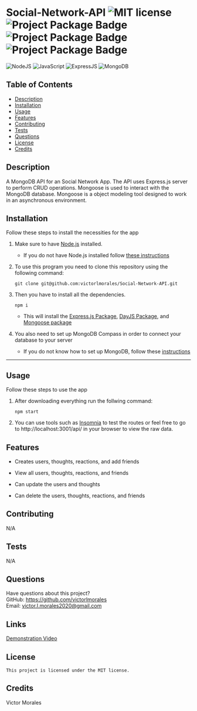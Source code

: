 # Social-Network-API ![MIT license](https://img.shields.io/badge/License-MIT-blue.svg) ![Project Package Badge](https://img.shields.io/badge/package-Mongoose-red) ![Project Package Badge](https://img.shields.io/badge/package-DayJS-yellow) ![Project Package Badge](https://img.shields.io/badge/package-Express.js-informational)

![NodeJS](https://img.shields.io/badge/node.js-6DA55F?style=for-the-badge&logo=node.js&logoColor=white)
![JavaScript](https://img.shields.io/badge/JavaScript-F7DF1E?style=for-the-badge&logo=JavaScript&logoColor=black)
![ExpressJS](https://img.shields.io/badge/Express.JS-000000?style=for-the-badge&logo=Express&logoColor=white)
![MongoDB](https://img.shields.io/badge/MongoDB-47A248?style=for-the-badge&logo=MongoDB&logoColor=white)

## Table of Contents

* [Description](#description)
* [Installation](#installation)
* [Usage](#usage)
* [Features](#features)
* [Contributing](#contributing)
* [Tests](#tests)
* [Questions](#questions)
* [License](#license)
* [Credits](#credits)

## Description

  A MongoDB API for an Social Network App. The API uses Express.js server to perform CRUD operations. Mongoose is used to interact with the MongoDB database. Mongoose is a object modeling tool designed to work in an asynchronous environment.

## Installation

Follow these steps to install the necessities for the app

1. Make sure to have [Node.js](https://nodejs.org/en/download/) installed.

    * If you do not have Node.js installed follow [these instructions](https://docs.npmjs.com/downloading-and-installing-node-js-and-npm)

2. To use this program you need to clone this repository using the following command:

    ```
    git clone git@github.com:victorlmorales/Social-Network-API.git
    ```

3. Then you have to install all the dependencies.

    ```
    npm i
    ```

    * This will install the [Express.js Package](https://www.npmjs.com/package/express), [DayJS Package](https://www.npmjs.com/package/dayjs), and [Mongoose package](https://www.npmjs.com/package/mongoose)


4. You also need to set up MongoDB Compass in order to connect your database to your server

    * If you do not know how to set up MongoDB, follow these [instructions](https://www.mongodb.com/basics/get-started)

---

## Usage

Follow these steps to use the app

1. After downloading everything run the follwing command:

    ```
    npm start
    ```

6. You can use tools such as [Insomnia](https://docs.insomnia.rest/insomnia/get-started) to test the routes or feel free to go to http://localhost:3001/api/ in your browser to view the raw data.
## Features

* Creates users, thoughts, reactions, and add friends

* View all users, thoughts, reactions, and friends

* Can update the users and thoughts

* Can delete the users, thoughts, reactions, and friends


## Contributing

  N/A

## Tests

N/A

## Questions

  Have questions about this project?  
  GitHub: <https://github.com/victorlmorales>  
  Email: victor.l.morales2020@gmail.com

## Links

  [Demonstration Video](<https://drive.google.com/file/d/1sVExj1EOFN8JgErhRbSFLrfOAoqIEapz/view>)

## License

    This project is licensed under the MIT license.

## Credits

  Victor Morales